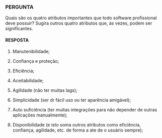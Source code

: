 ### PERGUNTA

Quais são os quatro atributos importantes que todo software profissional deve possuir? Sugira outros quatro atributos que, às vezes, podem ser significantes.

#### RESPOSTA

1. Manutenibilidade;
1. Confiança e proteção;
1. Eficiência;
1. Aceitabilidade;

1. Agilidade (não ter muitas lags);
1. Simplicidade (ser dr fácil uso ou ter aparência amigável);
1. Auto suficiência (ter muitas integrações para não depender de outras aplicações manualmente);
1. Disponibilidade (e isto soma outros atributos como eficiência, confiança, agilidade, etc. de forma a ate de o usuário sempre);
